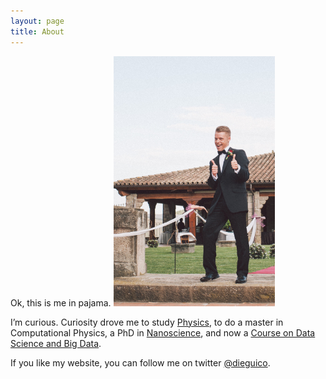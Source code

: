 ```yaml
---
layout: page
title: About
---
```


Ok, this is me in pajama. 
![Me in pajama](/assets/me.jpg)

I’m curious. Curiosity drove me to study [Physics](http://www.ub.edu/fisica/en/), to do a master in Computational Physics, a PhD in [Nanoscience](http://www.ub.edu/in2ub/doctorat_nanociencia/index.php?option=com_content&view=article&id=27:home-cat-2&catid=9:english&lang=en&Itemid=102), and now a [Course on Data Science and Big Data](http://www.ub.edu/datascience/).

If you like my website, you can follow me on twitter [@dieguico](https://twitter.com/dieguico).
